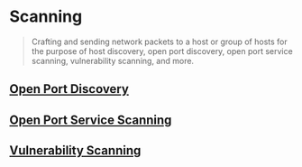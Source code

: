 # Scanning

> Crafting and sending network packets to a host or group of hosts for the purpose of host discovery, open port discovery, open port service scanning, vulnerability scanning, and more.

## [Open Port Discovery](open-port-discovery.md)

## [Open Port Service Scanning](open-port-service-scanning.md)

## [Vulnerability Scanning](vulnerability-scanning.md)